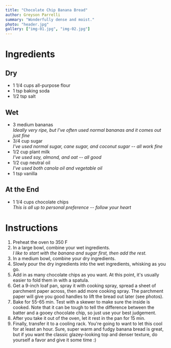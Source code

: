 ```yaml
---
title: "Chocolate Chip Banana Bread"
author: Greyson Parrelli
summary: "Wonderfully dense and moist."
photo: "header.jpg"
gallery: ["img-01.jpg", "img-02.jpg"]
---
```


# Ingredients

## Dry
- 1 1/4 cups all-purpose flour
- 1 tsp baking soda
- 1/2 tsp salt


## Wet
- 3 medium bananas  
  _Ideally very ripe, but I've often used normal bananas and it comes out just fine_
- 3/4 cup sugar  
  _I've used normal sugar, cane sugar, and coconut sugar -- all work fine_
- 1/2 cup plant milk  
  _I've used soy, almond, and oat -- all good_
- 1/2 cup neutral oil  
  _I've used both canola oil and vegetable oil_
- 1 tsp vanilla

## At the End
- 1 1/4 cups chocolate chips  
  _This is all up to personal preference -- follow your heart_

# Instructions

1. Preheat the oven to 350 F
1. In a large bowl, combine your wet ingredients.  
  _I like to start with the banana and sugar first, then add the rest._
1. In a medium bowl, combine your dry ingredients.
1. Slowly pour the dry ingredients into the wet ingredients, whisking as you go.
1. Add in as many chocolate chips as you want. At this point, it's usually easier to fold them in with a spatula.
1. Get a 9-inch loaf pan, spray it with cooking spray, spread a sheet of parchment paper across, then add more cooking spray. The parchment paper will give you good handles to lift the bread out later (see photos).
1. Bake for 55-65 min. Test with a skewer to make sure the inside is cooked. Note that it can be tough to tell the difference between the batter and a gooey chocolate chip, so just use your best judgement.
2. After you take it out of the oven, let it rest in the pan for 15 min.
3. Finally, transfer it to a cooling rack. You're going to want to let this cool for at least an hour. Sure, super warm and fudgy banana bread is great, but if you want the classic glazey-looking top and denser texture, do yourself a favor and give it some time :)
